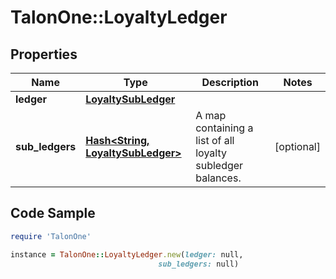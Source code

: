 # TalonOne::LoyaltyLedger

## Properties

Name | Type | Description | Notes
------------ | ------------- | ------------- | -------------
**ledger** | [**LoyaltySubLedger**](LoyaltySubLedger.md) |  | 
**sub_ledgers** | [**Hash&lt;String, LoyaltySubLedger&gt;**](LoyaltySubLedger.md) | A map containing a list of all loyalty subledger balances. | [optional] 

## Code Sample

```ruby
require 'TalonOne'

instance = TalonOne::LoyaltyLedger.new(ledger: null,
                                 sub_ledgers: null)
```


